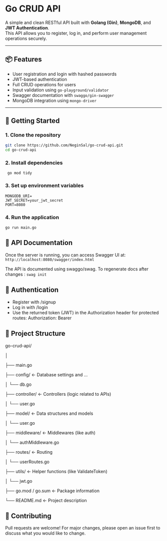 # Go CRUD API

A simple and clean RESTful API built with **Golang (Gin)**, **MongoDB**, and **JWT Authentication**.  
This API allows you to register, log in, and perform user management operations securely.

---

## 📦 Features

- User registration and login with hashed passwords
- JWT-based authentication
- Full CRUD operations for users
- Input validation using `go-playground/validator`
- Swagger documentation with `swaggo/gin-swagger`
- MongoDB integration using `mongo-driver`

---

## 🚀 Getting Started

### 1. Clone the repository

```bash
git clone https://github.com/NeginSal/go-crud-api.git
cd go-crud-api
```
### 2. Install dependencies
```
 go mod tidy
```
### 3. Set up environment variables
```
MONGODB_URI=
JWT_SECRET=your_jwt_secret
PORT=8080
```
### 4. Run the application
```
go run main.go
```
## 🧪 API Documentation
Once the server is running, you can access Swagger UI at: ``` http://localhost:8080/swagger/index.html```

The API is documented using swaggo/swag. To regenerate docs after changes : ``` swag init ```

## 🔐 Authentication
- Register with /signup
- Log in with /login
- Use the returned token (JWT) in the Authorization header for protected routes: Authorization: Bearer <your-token>

## 📁 Project Structure
go-crud-api/

│

├── main.go

├── config/          ← Database settings and ...

│   └── db.go

├── controller/      ← Controllers (logic related to APIs)

│   └── user.go

├── model/           ← Data structures and models

│   └── user.go

├── middleware/      ← Middlewares (like auth)

│   └── authMiddleware.go

├── routes/          ← Routing

│   └── userRoutes.go

├── utils/           ← Helper functions (like ValidateToken)

│   └── jwt.go

├── go.mod / go.sum  ← Package information

└── README.md        ← Project description 

## 🤝 Contributing
Pull requests are welcome! For major changes, please open an issue first to discuss what you would like to change.



